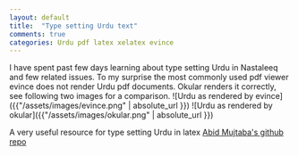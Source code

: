 ```yaml
---
layout: default
title:  "Type setting Urdu text"
comments: true
categories: Urdu pdf latex xelatex evince
---
```


I have spent past few days learning about type setting Urdu in Nastaleeq and few related issues. To my surprise the most commonly used pdf viewer evince does not render Urdu pdf documents. Okular renders it correctly, see following two images for a comparison.
![Urdu as rendered by evince]({{"/assets/images/evince.png" | absolute_url }})
![Urdu as rendered by okular]({{"/assets/images/okular.png" | absolute_url }})


A very useful resource for type setting Urdu in latex [Abid Mujtaba's github repo](https://github.com/abid-mujtaba/urdu-latex)
